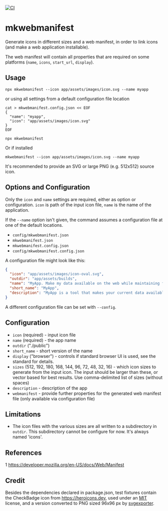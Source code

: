 [![CI](https://github.com/febeling/mkwebmanifest/actions/workflows/node.js.yml/badge.svg)](https://github.com/febeling/mkwebmanifest/actions/workflows/node.js.yml)

# mkwebmanifest

Generate icons in different sizes and a web manifest, in order to link icons (and make a web application installable).

The web manifest will contain all properties that are required on some platforms (`name`, `icons`, `start_url`, `display`).

## Usage

```shell
npx mkwebmanifest --icon app/assets/images/icon.svg --name myapp
```

or using all settings from a default configuration file location

```shell
cat > mkwebmanifest.config.json << EOF
{
  "name": "myapp",
  "icon": "app/assets/images/icon.svg"
}
EOF

npx mkwebmanifest
```

Or if installed

```shell
mkwebmanifest --icon app/assets/images/icon.svg --name myapp
```

It's recommended to provide an SVG or large PNG (e.g. 512x512) source icon.

## Options and Configuration

Only the `icon` and `name` settings are required, either as option or configuration. `icon` is path of the input icon file, `name` is the name of the application.

If the `--name` option isn't given, the command assumes a configuration file at one of the default locations.

- `config/mkwebmanifest.json`
- `mkwebmanifest.json`
- `mkwebmanifest.config.json`
- `config/mkwebmanifest.config.json`

A configuration file might look like this:

```json
{
  "icon": "app/assets/images/icon-oval.svg",
  "outdir": "app/assets/builds",
  "name": "MyApp. Make my data available on the web while maintaining full control",
  "short_name": "MyApp",
  "description": "MyApp is a tool that makes your current data available while maintaining full control over it"
}
```

A different configuration file can be set with `--config`.

## Configuration

- `icon` (required) - input icon file
- `name` (required) - the app name
- `outdir` ("./public")
- `short_name` - short version of the name
- `display` ("browser") - controls if standard browser UI is used, see the standard for details.
- `sizes` (512, 192, 180, 168, 144, 96, 72, 48, 32, 16) - which icon sizes to generate from the input icon. The input should be larger than these, or vector based for best results. Use comma-delimited list of sizes (without spaces)
- `description` - description of the app
- `webmanifest` - provide further properties for the generated web manifest file (only available via configuration file)

## Limitations

- The icon files with the various sizes are all written to a subdirectory in `outdir`. This subdirectory cannot be configure for now. It's always named 'icons'.

## References

1 https://developer.mozilla.org/en-US/docs/Web/Manifest

## Credit

Besides the dependencies declared in package.json, test fixtures contain the CheckBadge icon from https://heroicons.dev, used under an [MIT](https://github.com/tailwindlabs/heroicons/blob/master/LICENSE) license, and a version converted to PNG sized 96x96 px by [svgexporter](https://www.npmjs.com/package/svgexport).
